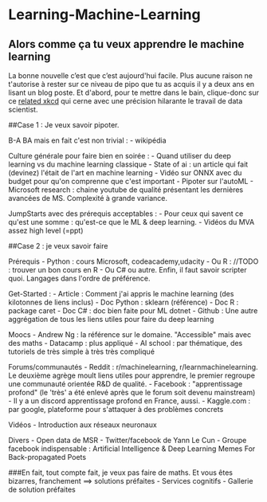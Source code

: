 # Learning-Machine-Learning
## Alors comme ça tu veux apprendre le machine learning
La bonne nouvelle c’est que c’est aujourd'hui facile. Plus aucune raison ne t'autorise à rester sur ce niveau de pipo que tu as acquis il y a deux ans en lisant un blog poste. Et d'abord, pour te mettre dans le bain, clique-donc sur ce [related xkcd](https://www.xkcd.com/1838/ ) qui cerne avec une précision hilarante le travail de data scientist. 

##Case 1 : Je veux savoir pipoter.

B-A BA mais en fait c'est non trivial :
	- wikipédia
	
Culture générale pour faire bien en soirée :
	- Quand utiliser du deep learning vs du machine learning classique
	- State of ai : un article qui fait (devinez) l'était de l'art en machine learning
	- Vidéo sur ONNX avec du budget pour qu'on comprenne que c'est important 
	- Pipoter sur l'autoML
	- Microsoft research : chaine youtube de qualité présentant les dernières avancées de MS. Complexité à grande variance. 
	
JumpStarts avec des prérequis acceptables :
	- Pour ceux qui savent ce qu'est une somme : qu'est-ce que le ML & deep learning.
	- Vidéos du MVA assez high level (=ppt)
	

##Case 2 : je veux savoir faire

Prérequis 
	- Python : cours Microsoft, codeacademy,udacity
	- Ou R : //TODO : trouver un bon cours en R
	- Ou C# ou autre.
	Enfin, il faut savoir scripter quoi. Langages dans l'ordre de préférence.


Get-Started :
	- Article : Comment j'ai appris le machine learning (des kilotonnes de liens inclus)
	- Doc Python : sklearn (référence)
	- Doc R : package caret
	- Doc C# : doc bien faite pour ML dotnet
	- Github : Une autre aggrégation de tous les liens utiles pour faire du deep learning

Moocs 
	- Andrew Ng : la référence sur le domaine. "Accessible" mais avec des maths
	- Datacamp : plus appliqué
	- AI school : par thématique, des tutoriels de très simple à très très compliqué

Forums/communautés 
	- Reddit : r/machinelearning, r/learnmachinelearning. Le deuxième agrège moult liens utiles pour apprendre, le premier regroupe une communauté orientée R&D de qualité.
	- Facebook : "apprentissage profond" (le 'très' a été enlevé après que le forum soit devenu mainstream)
	- Il y a un discord apprentissage profond en France, aussi.
	- Kaggle.com : par google, plateforme pour s'attaquer à des problèmes concrets

Vidéos 
	- Introduction aux réseaux neuronaux
	
Divers
	- Open data de MSR
	- Twitter/facebook de Yann Le Cun
	- Groupe facebook indispensable : Artificial Intelligence & Deep Learning Memes For Back-propagated Poets


###En fait, tout compte fait, je veux pas faire de maths. Et vous êtes bizarres, franchement ==> solutions préfaites
	- Services cognitifs 
	- Gallerie de solution préfaites 

